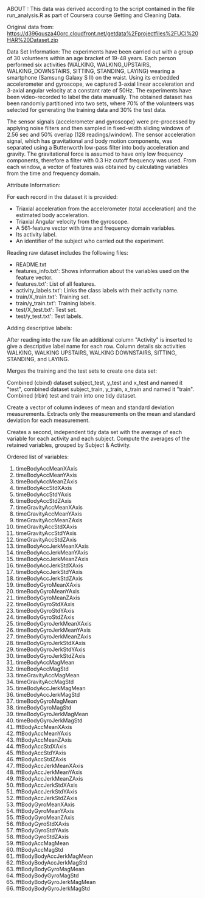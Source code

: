 ABOUT : 
This data was derived according to the script contained in the file run_analysis.R as part of Coursera course  Getting and Cleaning Data.

Original data from: https://d396qusza40orc.cloudfront.net/getdata%2Fprojectfiles%2FUCI%20HAR%20Dataset.zip

Data Set Information:
The experiments have been carried out with a group of 30 volunteers within an age bracket of 19-48 years. Each person performed six activities (WALKING, WALKING_UPSTAIRS, WALKING_DOWNSTAIRS, SITTING, STANDING, LAYING) wearing a smartphone (Samsung Galaxy S II) on the waist. Using its embedded accelerometer and gyroscope, we captured 3-axial linear acceleration and 3-axial angular velocity at a constant rate of 50Hz. The experiments have been video-recorded to label the data manually. The obtained dataset has been randomly partitioned into two sets, where 70% of the volunteers was selected for generating the training data and 30% the test data. 

The sensor signals (accelerometer and gyroscope) were pre-processed by applying noise filters and then sampled in fixed-width sliding windows of 2.56 sec and 50% overlap (128 readings/window). The sensor acceleration signal, which has gravitational and body motion components, was separated using a Butterworth low-pass filter into body acceleration and gravity. The gravitational force is assumed to have only low frequency components, therefore a filter with 0.3 Hz cutoff frequency was used. From each window, a vector of features was obtained by calculating variables from the time and frequency domain. 

Attribute Information:

For each record in the dataset it is provided: 
- Triaxial acceleration from the accelerometer (total acceleration) and the estimated body acceleration. 
- Triaxial Angular velocity from the gyroscope. 
- A 561-feature vector with time and frequency domain variables. 
- Its activity label. 
- An identifier of the subject who carried out the experiment.

Reading raw dataset includes the following files:

- README.txt
- features_info.txt': Shows information about the variables used on the feature vector.
- features.txt': List of all features.
- activity_labels.txt': Links the class labels with their activity name.
- train/X_train.txt': Training set.
- train/y_train.txt': Training labels.
- test/X_test.txt': Test set.
- test/y_test.txt': Test labels. 

Adding descriptive labels:

After reading into the raw file an additional column "Activity" is inserted to give a descriptive label name for each row. Column details six activities WALKING, WALKING UPSTAIRS, WALKING DOWNSTAIRS, SITTING, STANDING, and LAYING.

Merges the training and the test sets to create one data set:

Combined (cbind) dataset subject_test, y_test and x_test and named it "test", combined dataset subject_train, y_train, x_train and named it "train".  Combined (rbin) test and train into one tidy dataset.

Create a vector of column indexes of mean and standard deviation measurements. Extracts only the measurements on the mean and standard deviation for each measurement.

Creates a second, independent tidy data set with the average of each variable for each activity and each subject. 
Compute the averages of the retained variables, grouped by Subject & Activity.


Ordered list of variables:

1.	timeBodyAccMeanXAxis
2.	timeBodyAccMeanYAxis
3.	timeBodyAccMeanZAxis
4.	timeBodyAccStdXAxis
5.	timeBodyAccStdYAxis
6.	timeBodyAccStdZAxis
7.	timeGravityAccMeanXAxis
8.	timeGravityAccMeanYAxis
9.	timeGravityAccMeanZAxis
10.	timeGravityAccStdXAxis
11.	timeGravityAccStdYAxis
12.	timeGravityAccStdZAxis
13.	timeBodyAccJerkMeanXAxis
14.	timeBodyAccJerkMeanYAxis
15.	timeBodyAccJerkMeanZAxis
16.	timeBodyAccJerkStdXAxis
17.	timeBodyAccJerkStdYAxis
18.	timeBodyAccJerkStdZAxis
19.	timeBodyGyroMeanXAxis
20.	timeBodyGyroMeanYAxis
21.	timeBodyGyroMeanZAxis
22.	timeBodyGyroStdXAxis
23.	timeBodyGyroStdYAxis
24.	timeBodyGyroStdZAxis
25.	timeBodyGyroJerkMeanXAxis
26.	timeBodyGyroJerkMeanYAxis
27.	timeBodyGyroJerkMeanZAxis
28.	timeBodyGyroJerkStdXAxis
29.	timeBodyGyroJerkStdYAxis
30.	timeBodyGyroJerkStdZAxis
31.	timeBodyAccMagMean
32.	timeBodyAccMagStd
33.	timeGravityAccMagMean
34.	timeGravityAccMagStd
35.	timeBodyAccJerkMagMean
36.	timeBodyAccJerkMagStd
37.	timeBodyGyroMagMean
38.	timeBodyGyroMagStd
39.	timeBodyGyroJerkMagMean
40.	timeBodyGyroJerkMagStd
41.	fftBodyAccMeanXAxis
42.	fftBodyAccMeanYAxis
43.	fftBodyAccMeanZAxis
44.	fftBodyAccStdXAxis
45.	fftBodyAccStdYAxis
46.	fftBodyAccStdZAxis
47.	fftBodyAccJerkMeanXAxis
48.	fftBodyAccJerkMeanYAxis
49.	fftBodyAccJerkMeanZAxis
50.	fftBodyAccJerkStdXAxis
51.	fftBodyAccJerkStdYAxis
52.	fftBodyAccJerkStdZAxis
53.	fftBodyGyroMeanXAxis
54.	fftBodyGyroMeanYAxis
55.	fftBodyGyroMeanZAxis
56.	fftBodyGyroStdXAxis
57.	fftBodyGyroStdYAxis
58.	fftBodyGyroStdZAxis
59.	fftBodyAccMagMean
60.	fftBodyAccMagStd
61.	fftBodyBodyAccJerkMagMean
62.	fftBodyBodyAccJerkMagStd
63.	fftBodyBodyGyroMagMean
64.	fftBodyBodyGyroMagStd
65.	fftBodyBodyGyroJerkMagMean
66.	fftBodyBodyGyroJerkMagStd


